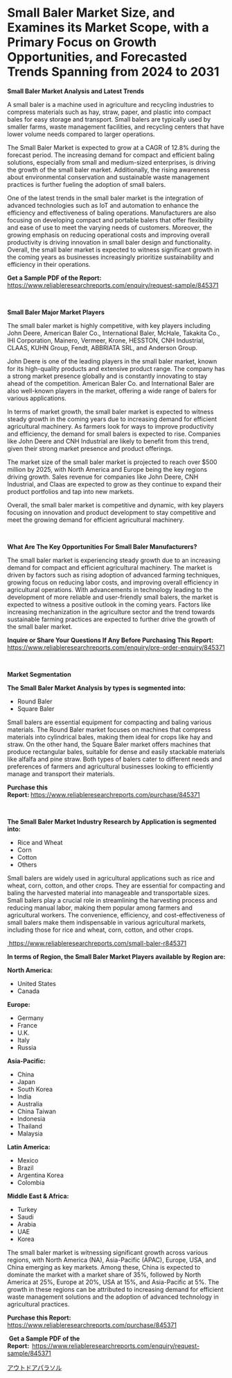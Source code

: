 <p><h1>Small Baler Market Size, and Examines its Market Scope, with a Primary Focus on Growth Opportunities, and Forecasted Trends Spanning from 2024 to 2031</h1></p><p><strong>Small Baler Market Analysis and Latest Trends</strong></p>
<p><p>A small baler is a machine used in agriculture and recycling industries to compress materials such as hay, straw, paper, and plastic into compact bales for easy storage and transport. Small balers are typically used by smaller farms, waste management facilities, and recycling centers that have lower volume needs compared to larger operations.</p><p>The Small Baler Market is expected to grow at a CAGR of 12.8% during the forecast period. The increasing demand for compact and efficient baling solutions, especially from small and medium-sized enterprises, is driving the growth of the small baler market. Additionally, the rising awareness about environmental conservation and sustainable waste management practices is further fueling the adoption of small balers.</p><p>One of the latest trends in the small baler market is the integration of advanced technologies such as IoT and automation to enhance the efficiency and effectiveness of baling operations. Manufacturers are also focusing on developing compact and portable balers that offer flexibility and ease of use to meet the varying needs of customers. Moreover, the growing emphasis on reducing operational costs and improving overall productivity is driving innovation in small baler design and functionality. Overall, the small baler market is expected to witness significant growth in the coming years as businesses increasingly prioritize sustainability and efficiency in their operations.</p></p>
<p><strong>Get a Sample PDF of the Report:&nbsp;</strong> <a href="https://www.reliableresearchreports.com/enquiry/request-sample/845371">https://www.reliableresearchreports.com/enquiry/request-sample/845371</a></p>
<p>&nbsp;</p>
<p><strong>Small Baler Major Market Players</strong></p>
<p><p>The small baler market is highly competitive, with key players including John Deere, American Baler Co., International Baler, McHale, Takakita Co., IHI Corporation, Mainero, Vermeer, Krone, HESSTON, CNH Industrial, CLAAS, KUHN Group, Fendt, ABBRIATA SRL, and Anderson Group.</p><p>John Deere is one of the leading players in the small baler market, known for its high-quality products and extensive product range. The company has a strong market presence globally and is constantly innovating to stay ahead of the competition. American Baler Co. and International Baler are also well-known players in the market, offering a wide range of balers for various applications.</p><p>In terms of market growth, the small baler market is expected to witness steady growth in the coming years due to increasing demand for efficient agricultural machinery. As farmers look for ways to improve productivity and efficiency, the demand for small balers is expected to rise. Companies like John Deere and CNH Industrial are likely to benefit from this trend, given their strong market presence and product offerings.</p><p>The market size of the small baler market is projected to reach over $500 million by 2025, with North America and Europe being the key regions driving growth. Sales revenue for companies like John Deere, CNH Industrial, and Claas are expected to grow as they continue to expand their product portfolios and tap into new markets.</p><p>Overall, the small baler market is competitive and dynamic, with key players focusing on innovation and product development to stay competitive and meet the growing demand for efficient agricultural machinery.</p></p>
<p>&nbsp;</p>
<p><strong>What Are The Key Opportunities For Small Baler Manufacturers?</strong></p>
<p><p>The small baler market is experiencing steady growth due to an increasing demand for compact and efficient agricultural machinery. The market is driven by factors such as rising adoption of advanced farming techniques, growing focus on reducing labor costs, and improving overall efficiency in agricultural operations. With advancements in technology leading to the development of more reliable and user-friendly small balers, the market is expected to witness a positive outlook in the coming years. Factors like increasing mechanization in the agriculture sector and the trend towards sustainable farming practices are expected to further drive the growth of the small baler market.</p></p>
<p><strong>Inquire or Share Your Questions If Any Before Purchasing This Report:</strong> <a href="https://www.reliableresearchreports.com/enquiry/pre-order-enquiry/845371">https://www.reliableresearchreports.com/enquiry/pre-order-enquiry/845371</a></p>
<p>&nbsp;</p>
<p><strong>Market Segmentation</strong></p>
<p><strong>The Small Baler Market Analysis by types is segmented into:</strong></p>
<p><ul><li>Round Baler</li><li>Square Baler</li></ul></p>
<p><p>Small balers are essential equipment for compacting and baling various materials. The Round Baler market focuses on machines that compress materials into cylindrical bales, making them ideal for crops like hay and straw. On the other hand, the Square Baler market offers machines that produce rectangular bales, suitable for dense and easily stackable materials like alfalfa and pine straw. Both types of balers cater to different needs and preferences of farmers and agricultural businesses looking to efficiently manage and transport their materials.</p></p>
<p><strong>Purchase this Report:&nbsp;</strong><a href="https://www.reliableresearchreports.com/purchase/845371">https://www.reliableresearchreports.com/purchase/845371</a></p>
<p>&nbsp;</p>
<p><strong>The Small Baler Market Industry Research by Application is segmented into:</strong></p>
<p><ul><li>Rice and Wheat</li><li>Corn</li><li>Cotton</li><li>Others</li></ul></p>
<p><p>Small balers are widely used in agricultural applications such as rice and wheat, corn, cotton, and other crops. They are essential for compacting and baling the harvested material into manageable and transportable sizes. Small balers play a crucial role in streamlining the harvesting process and reducing manual labor, making them popular among farmers and agricultural workers. The convenience, efficiency, and cost-effectiveness of small balers make them indispensable in various agricultural markets, including those for rice and wheat, corn, cotton, and other crops.</p></p>
<p><a href="https://www.reliableresearchreports.com/small-baler-r845371">&nbsp;https://www.reliableresearchreports.com/small-baler-r845371</a></p>
<p><strong>In terms of Region, the Small Baler Market Players available by Region are:</strong></p>
<p>
    <p> <strong> North America: </strong>
        <ul>
            <li>United States</li>
            <li>Canada</li>
        </ul>
        </p> 
    <p> <strong> Europe: </strong>
        <ul>
            <li>Germany</li>
            <li>France</li>
            <li>U.K.</li>
            <li>Italy</li>
            <li>Russia</li>
        </ul>
        </p> 
    <p> <strong> Asia-Pacific: </strong>
        <ul>
            <li>China</li>
            <li>Japan</li>
            <li>South Korea</li>
            <li>India</li>
            <li>Australia</li>
            <li>China Taiwan</li>
            <li>Indonesia</li>
            <li>Thailand</li>
            <li>Malaysia</li>
        </ul>
        </p> 
    <p> <strong> Latin America: </strong>
        <ul>
            <li>Mexico</li>
            <li>Brazil</li>
            <li>Argentina Korea</li>
            <li>Colombia</li>
        </ul>
        </p> 
    <p> <strong> Middle East & Africa: </strong>
        <ul>
            <li>Turkey</li>
            <li>Saudi</li>
            <li>Arabia</li>
            <li>UAE</li>
            <li>Korea</li>
        </ul>
    </p>
    </p>
<p><p>The small baler market is witnessing significant growth across various regions, with North America (NA), Asia-Pacific (APAC), Europe, USA, and China emerging as key markets. Among these, China is expected to dominate the market with a market share of 35%, followed by North America at 25%, Europe at 20%, USA at 15%, and Asia-Pacific at 5%. The growth in these regions can be attributed to increasing demand for efficient waste management solutions and the adoption of advanced technology in agricultural practices.</p></p>
<p><strong>Purchase this Report: </strong><a href="https://www.reliableresearchreports.com/purchase/845371">https://www.reliableresearchreports.com/purchase/845371</a></p>
<p>&nbsp;<strong>Get a Sample PDF of the Report:&nbsp;&nbsp;</strong><a href="https://www.reliableresearchreports.com/enquiry/request-sample/845371">https://www.reliableresearchreports.com/enquiry/request-sample/845371</a></p>
<p><strong></strong></p>
<p><p><a href="https://github.com/oafhukehf4709715/Market-Research-Report-List-1/blob/main/246446328916.md">アウトドアパラソル</a></p></p>